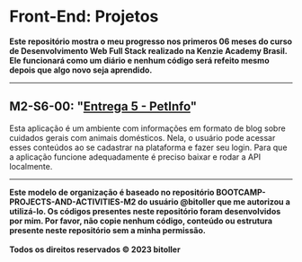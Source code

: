 # Front-End: Projetos

<b>Este repositório mostra o meu progresso nos primeros 06 meses do curso de Desenvolvimento Web Full Stack realizado na Kenzie Academy Brasil. Ele funcionará como um diário e nenhum código será refeito mesmo depois que algo novo seja aprendido.</b>

<hr/>

## M2-S6-00: "[Entrega 5 - PetInfo](https://kenzie-academy-brasil-developers.github.io/petinfobase-ronaldofrancas/)"
Esta aplicação é um ambiente com informações em formato de blog sobre cuidados gerais com animais domésticos. Nela, o usuário pode acessar esses conteúdos ao se cadastrar na plataforma e fazer seu login. Para que a aplicação funcione adequadamente é preciso baixar e rodar a API localmente.

<hr/>

<b>Este modelo de organização é baseado no repositório BOOTCAMP-PROJECTS-AND-ACTIVITIES-M2 do usuário @bitoller que me autorizou a utilizá-lo. Os códigos presentes neste repositório foram desenvolvidos por mim. Por favor, não copie nenhum código, conteúdo ou estrutura presente neste repositório sem a minha permissão.</b><br/>
<br/>
<b>Todos os direitos reservados © 2023 bitoller</b>